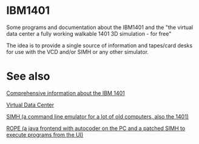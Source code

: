 # IBM1401

Some programs and documentation about the IBM1401 and the "the virtual data center a fully working walkable 1401 3D simulation - for free"


The idea is to provide a single source of information and tapes/card desks for use with the VCD and/or SIMH or any other simulator.


# See also
[Comprehensive information about the IBM 1401](https://ibm-1401.info/)

[Virtual Data Center](https://rolffson.de/)

[SIMH (a command line emulator for a lot of old computers, also the 1401)](https://github.com/simh/simh)

[ROPE (a java frontend with autocoder on the PC and a patched SIMH to execute programs from the UI)](https://github.com/lucaseverini/ROPE)
